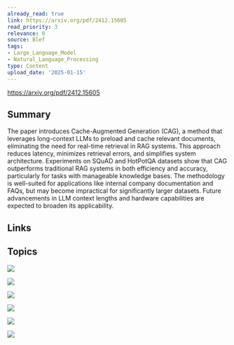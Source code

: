 ```yaml
---
already_read: true
link: https://arxiv.org/pdf/2412.15605
read_priority: 3
relevance: 0
source: Blef
tags:
- Large_Language_Model
- Natural_Language_Processing
type: Content
upload_date: '2025-01-15'
---
```


https://arxiv.org/pdf/2412.15605
## Summary

The paper introduces Cache-Augmented Generation (CAG), a method that leverages long-context LLMs to preload and cache relevant documents, eliminating the need for real-time retrieval in RAG systems. This approach reduces latency, minimizes retrieval errors, and simplifies system architecture. Experiments on SQuAD and HotPotQA datasets show that CAG outperforms traditional RAG systems in both efficiency and accuracy, particularly for tasks with manageable knowledge bases. The methodology is well-suited for applications like internal company documentation and FAQs, but may become impractical for significantly larger datasets. Future advancements in LLM context lengths and hardware capabilities are expected to broaden its applicability.
## Links


## Topics

![](topics/Concept/Cache%20Augmented%20Generation%20CAG)

![](topics/Concept/Key%20Value%20KV%20Cache)

![](topics/Concept/Long%20Context%20LLMs)

![](topics/Dataset/Stanford%20Question%20Answering%20Dataset%20SQuAD%201%200)

![](topics/Dataset/HotPotQA)

![](topics/Concept/Retrieval%20Augmented%20Generation%20RAG)